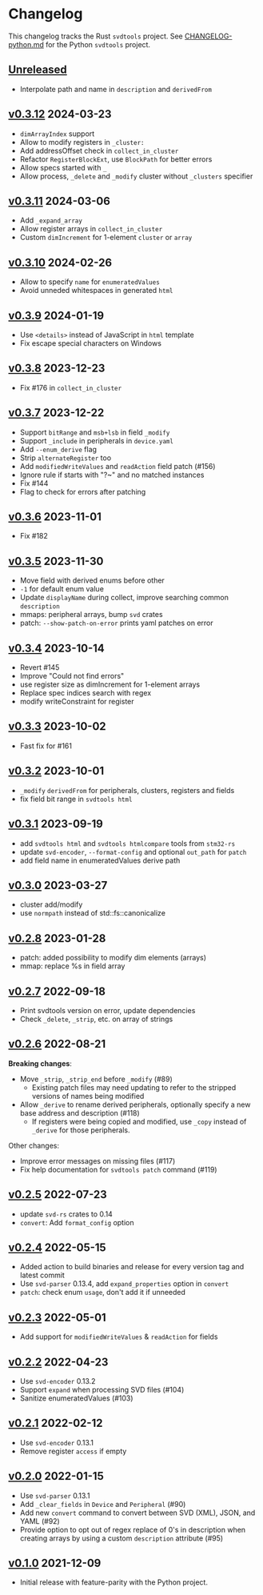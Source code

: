 # Changelog

This changelog tracks the Rust `svdtools` project. See
[CHANGELOG-python.md](CHANGELOG-python.md) for the Python `svdtools` project.

## [Unreleased]

* Interpolate path and name in `description` and `derivedFrom`

## [v0.3.12] 2024-03-23

* `dimArrayIndex` support
* Allow to modify registers in `_cluster:`
* Add addressOffset check in `collect_in_cluster`
* Refactor `RegisterBlockExt`, use `BlockPath` for better errors
* Allow specs started with `_`
* Allow process, `_delete` and `_modify` cluster without `_clusters` specifier

## [v0.3.11] 2024-03-06

* Add `_expand_array`
* Allow register arrays in `collect_in_cluster`
* Custom `dimIncrement` for 1-element `cluster` or `array`

## [v0.3.10] 2024-02-26

* Allow to specify `name` for `enumeratedValues`
* Avoid unneded whitespaces in generated `html`

## [v0.3.9] 2024-01-19

* Use `<details>` instead of JavaScript in `html` template
* Fix escape special characters on Windows 

## [v0.3.8] 2023-12-23

* Fix #176 in `collect_in_cluster`

## [v0.3.7] 2023-12-22

* Support `bitRange` and `msb+lsb` in field `_modify`
* Support `_include` in peripherals in `device.yaml`
* Add `--enum_derive` flag
* Strip `alternateRegister` too
* Add `modifiedWriteValues` and `readAction` field patch (#156)
* Ignore rule if starts with "?~" and no matched instances
* Fix #144
* Flag to check for errors after patching

## [v0.3.6] 2023-11-01

* Fix #182

## [v0.3.5] 2023-11-30

* Move field with derived enums before other
* `-1` for default enum value
* Update `displayName` during collect, improve searching common `description`
* mmaps: peripheral arrays, bump `svd` crates
* patch: `--show-patch-on-error` prints yaml patches on error

## [v0.3.4] 2023-10-14

* Revert #145
* Improve "Could not find errors"
* use register size as dimIncrement for 1-element arrays
* Replace spec indices search with regex
* modify writeConstraint for register

## [v0.3.3] 2023-10-02

* Fast fix for #161

## [v0.3.2] 2023-10-01

* `_modify` `derivedFrom` for peripherals, clusters, registers and fields
* fix field bit range in `svdtools html`

## [v0.3.1] 2023-09-19

* add `svdtools html` and `svdtools htmlcompare` tools from `stm32-rs`
* update `svd-encoder`, `--format-config` and optional `out_path` for `patch`
* add field name in enumeratedValues derive path

## [v0.3.0] 2023-03-27

* cluster add/modify
* use `normpath` instead of std::fs::canonicalize

## [v0.2.8] 2023-01-28

* patch: added possibility to modify dim elements (arrays)
* mmap: replace %s in field array

## [v0.2.7] 2022-09-18

* Print svdtools version on error, update dependencies
* Check `_delete`, `_strip`, etc. on array of strings

## [v0.2.6] 2022-08-21

**Breaking changes**:

* Move `_strip`, `_strip_end` before `_modify` (#89)
    * Existing patch files may need updating to refer to the stripped
      versions of names being modified
* Allow `_derive` to rename derived peripherals, optionally specify a new base
    address and description (#118)
    * If registers were being copied and modified, use `_copy` instead of
      `_derive` for those peripherals.

Other changes:

* Improve error messages on missing files (#117)
* Fix help documentation for `svdtools patch` command (#119)

## [v0.2.5] 2022-07-23

* update `svd-rs` crates to 0.14
* `convert`: Add `format_config` option

## [v0.2.4] 2022-05-15

* Added action to build binaries and release for every version tag and latest commit
* Use `svd-parser` 0.13.4, add `expand_properties` option in `convert`
* `patch`: check enum `usage`, don't add it if unneeded

## [v0.2.3] 2022-05-01

* Add support for `modifiedWriteValues` & `readAction` for fields

## [v0.2.2] 2022-04-23

* Use `svd-encoder` 0.13.2
* Support `expand` when processing SVD files (#104)
* Sanitize enumeratedValues (#103)

## [v0.2.1] 2022-02-12

* Use `svd-encoder` 0.13.1
* Remove register `access` if empty

## [v0.2.0] 2022-01-15

* Use `svd-parser` 0.13.1
* Add `_clear_fields` in `Device` and `Peripheral` (#90)
* Add new `convert` command to convert between SVD (XML), JSON, and YAML (#92)
* Provide option to opt out of regex replace of 0's in description when
  creating arrays by using a custom `description` attribute (#95)

## [v0.1.0] 2021-12-09

* Initial release with feature-parity with the Python project.

[Unreleased]: https://github.com/rust-embedded/svdtools/compare/v0.3.12...HEAD
[v0.3.12]: https://github.com/rust-embedded/svdtools/compare/v0.3.11...v0.3.12
[v0.3.11]: https://github.com/rust-embedded/svdtools/compare/v0.3.10...v0.3.11
[v0.3.10]: https://github.com/rust-embedded/svdtools/compare/v0.3.9...v0.3.10
[v0.3.9]: https://github.com/rust-embedded/svdtools/compare/v0.3.8...v0.3.9
[v0.3.8]: https://github.com/rust-embedded/svdtools/compare/v0.3.7...v0.3.8
[v0.3.7]: https://github.com/rust-embedded/svdtools/compare/v0.3.6...v0.3.7
[v0.3.6]: https://github.com/rust-embedded/svdtools/compare/v0.3.5...v0.3.6
[v0.3.5]: https://github.com/rust-embedded/svdtools/compare/v0.3.4...v0.3.5
[v0.3.4]: https://github.com/rust-embedded/svdtools/compare/v0.3.3...v0.3.4
[v0.3.3]: https://github.com/rust-embedded/svdtools/compare/v0.3.2...v0.3.3
[v0.3.2]: https://github.com/rust-embedded/svdtools/compare/v0.3.1...v0.3.2
[v0.3.1]: https://github.com/rust-embedded/svdtools/compare/v0.3.0...v0.3.1
[v0.3.0]: https://github.com/rust-embedded/svdtools/compare/v0.2.8...v0.3.0
[v0.2.8]: https://github.com/rust-embedded/svdtools/compare/v0.2.7...v0.2.8
[v0.2.7]: https://github.com/rust-embedded/svdtools/compare/v0.2.6...v0.2.7
[v0.2.6]: https://github.com/rust-embedded/svdtools/compare/v0.2.5...v0.2.6
[v0.2.5]: https://github.com/rust-embedded/svdtools/compare/v0.2.4...v0.2.5
[v0.2.4]: https://github.com/rust-embedded/svdtools/compare/v0.2.3...v0.2.4
[v0.2.3]: https://github.com/rust-embedded/svdtools/compare/v0.2.2...v0.2.3
[v0.2.2]: https://github.com/rust-embedded/svdtools/compare/v0.2.1...v0.2.2
[v0.2.1]: https://github.com/rust-embedded/svdtools/compare/v0.2.0...v0.2.1
[v0.2.0]: https://github.com/rust-embedded/svdtools/compare/35c3a79...v0.2.0
[v0.1.0]: https://github.com/rust-embedded/svdtools/pull/84
